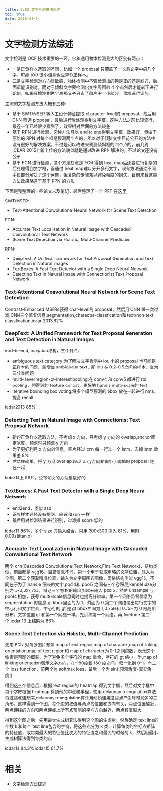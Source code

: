 ```yaml
---
title: 3.02 文字检测算法综述
toc: true
date: 2018-09-04
---
```

# 文字检测方法综述


文字检测是 OCR 技术重要的一环，它和通用物体检测最大的区别有两点：

- 一是正负样本选取的不同，比如一个 proposal 只覆盖了一长串文字中的几个字，可能 IOU 很小但是也应算作正样本。
- 二是文字检测对方向很敏感，物体检测中不管检测出的狗是正的还是斜的，后面都能识别对，而对于倾斜文字要检测出文字周围的 4 个点然后才能转正进行识别，如果只检测到两个点那文字只占了图片中一小部分，很难进行识别。


主流的文字检测方法大概有三种:

- 基于 SWT/MSER 等人工设计特征提取 character-level的 proposal，然后用 CNN 筛选 proposal，最后进行后处理得到文字框。这种方法之前比较流行，最近一年已经很少看到了，效果相对后面的方法较差
- 基于 RPN 进行检测，这种方法可以 end to end得到文字框，效果好，但由于原始的 RPN 对每个框是预测两个点的，所以对于倾斜文字目前公开的方法中没有很好的解决方案，不过是可以改进来预测倾斜框的四个点的，前几周 ICDAR 2015上新上传的方法貌似就是通过改进 RPN 解决的，不过论文还没有公布
- 基于 FCN 进行检测，这个方法缺点是 FCN 得到 heat map后还要进行复杂的后处理得到文字框，而通过 heat map难以分开多行文字，现有方法通过不同手段部分解决了这个问题，但复杂的步骤难以避免精度的损失，目前来看这类方法效果略差于基于 RPN 的方法

下面是我整理的一些论文以及笔记，最后整理了一个 PPT 在[这里](http://lufo.me/docs/text_detect.pdf)

SWT/MSER:

- Text-Attentional Convolutional Neural Network for Scene Text Detection

FCN:

- Accurate Text Localization in Natural Image with Cascaded Convolutional Text Network
- Scene Text Detection via Holistic, Multi-Channel Prediction

RPN:

- DeepText: A Unified Framework for Text Proposal Generation and Text Detection in Natural Images
- TextBoxes: A Fast Text Detector with a Single Deep Neural Network
- Detecting Text in Natural Image with Connectionist Text Proposal Network

### Text-Attentional Convolutional Neural Network for Scene Text Detection

Contrast-Enhanced MSERs获得 char-level的 proposal，然后用 CNN 做一次过滤,CNN三个监督信息,segmentation,character-classfication和 text/non-text classfication,icdar 2013 82%

### DeepText: A Unified Framework for Text Proposal Generation and Text Detection in Natural Images

end-to-end,Inception结构，三个特点:

- ambiguous text category:为了解决文字检测中 iou 小的 proposal 也可能是正样本的问题，新增加 ambiguous text，即 iou 在 0.2-0.5之间的样本，变为三分类问题
- multi- level region-of-interest pooling:在 conv4 和 conv5 都进行 roi pooling，将得到的 feature concat，更好地 handle multi-scale的 text
- Iterative bounding box voting:将多个模型预测的 bbox 放在一起进行 nms，提高 recall

icdar2013 85%

### Detecting Text in Natural Image with Connectionist Text Proposal Network

- 新的正负样本选取方法，不考虑 x 方向，只考虑 y 方向的 overlap,anchor固定宽度，预测时只预测 y 方向
- 为了更好利用 x 方向的信息，图片经过 cnn 每一行过一个 lstm，去掉 lstm 效果差 8%
- 后处理简单，将 y 方向 overlap 超过 0.7,y方向距离小于阈值的 proposal 连在一起

icdar13上 88%，公布论文的方法里最好的

### TextBoxes: A Fast Text Detector with a Single Deep Neural Network

- end2end，类似 ssd
- 正负样本选择没有提到，应该和 rpn 一样
- 最后用对检测结果进行识别，过滤掉 score 低的

icdar13 86%，多个 size 的输入结合，只用 300x300 输入 81%，用时 0.09s(titan x)

### Accurate Text Localization in Natural Image with Cascaded Convolutional Text Network

两个 cnn(Cascaded Convolutional Text Network,Fine Text Network)，结构类似，前面都是 vgg16，监督信息不同，第一个用于获取粗略的文字位置，输入为全图，第二个获取精准位置，输入为文字周围的图像，网络结构类似 vgg16，不同在于为了 handle 细长的文字,pool4和 pool5 之间有三个卷积层,kennel size分别为 3x3,3x7,7x3，将这三个卷积的输出加起来输入 pool5，然后 unsample 与 pool4 相加，获得 multi-scale信息同时也提高分辨率。第一个网络监督信息为 segmentation 的信息,gt bbox里面的为 1，外面为 0.第二个网络输出每行文字的中心行和文字位置，中心行的 gt 是 gt bbox中间为 1,0.25H和 0.75H为 0 的高斯分布，文字位置 gt 和第一个网络一样。先训练第一个网络，再 finetune 第二个.icdar 13 上结果为 86%

### Scene Text Detection via Holistic, Multi-Channel Prediction

先用 FCN 对每张图片预测 map of text region,map of character,map of linking orientation,map of text region和 map of character为 0-1之间的数，表示这个像素是问题的概率，为了避免多个字符的 map 重合，字符的 gt 缩小一半,map of linking orientation表示文字方向，在-180度到 180 度之间，归一化到 0-1，有三个 loss function，前两个为 softmax loss，最后一个为 sin(|预测角度-真实角度|)

得到这三个信息后，根据 text region的 heatmap 得到文字框，然后对文字框中每个字符根据 heatmap 得到他的中点和半径，使用 delaunay triangulation算法将这些点连起来,delaunay triangulation算法用线段连接这些点产生尽可能多的三角形，这样得到一个图，每个边的权值与两点的位置和方向有关，两点位置越近，两点连线的方向和两点连线上所有点预测的平均方向越近，两点权值越大

得到这个图之后，先用最大生成树算法得到这个图的生成树，然后确定 text line的个数 k 和每个 text line包含的字符，将这些点分为 k 类，计算每类的坐标点矩阵的特征值，取每类最大的特征值比次大的特征值之和最大的时候的 k，然后用最小生成树算法得到每类的点

icdar13 84.3% icdar15 64.7%





# 相关

- [文字检测方法综述](http://lufo.me/2017/02/text_detect/)
